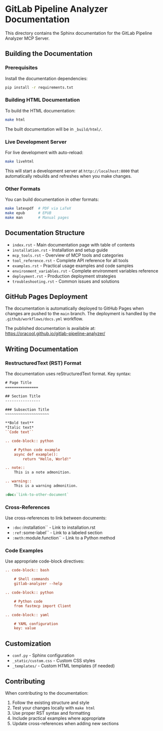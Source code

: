 # GitLab Pipeline Analyzer Documentation

This directory contains the Sphinx documentation for the GitLab Pipeline Analyzer MCP Server.

## Building the Documentation

### Prerequisites

Install the documentation dependencies:

```bash
pip install -r requirements.txt
```

### Building HTML Documentation

To build the HTML documentation:

```bash
make html
```

The built documentation will be in `_build/html/`.

### Live Development Server

For live development with auto-reload:

```bash
make livehtml
```

This will start a development server at `http://localhost:8000` that automatically rebuilds and refreshes when you make changes.

### Other Formats

You can build documentation in other formats:

```bash
make latexpdf  # PDF via LaTeX
make epub      # EPUB
make man       # Manual pages
```

## Documentation Structure

- `index.rst` - Main documentation page with table of contents
- `installation.rst` - Installation and setup guide
- `mcp_tools.rst` - Overview of MCP tools and categories
- `tool_reference.rst` - Complete API reference for all tools
- `examples.rst` - Practical usage examples and code samples
- `environment_variables.rst` - Complete environment variables reference
- `deployment.rst` - Production deployment strategies
- `troubleshooting.rst` - Common issues and solutions

## GitHub Pages Deployment

The documentation is automatically deployed to GitHub Pages when changes are pushed to the `main` branch. The deployment is handled by the `.github/workflows/docs.yml` workflow.

The published documentation is available at:
https://oracool.github.io/gitlab-pipeline-analyzer/

## Writing Documentation

### RestructuredText (RST) Format

The documentation uses reStructuredText format. Key syntax:

```rst
# Page Title
===============

## Section Title
----------------

### Subsection Title
~~~~~~~~~~~~~~~~~~~~

**Bold text**
*Italic text*
``Code text``

.. code-block:: python

    # Python code example
    async def example():
        return "Hello, World!"

.. note::
    This is a note admonition.

.. warning::
    This is a warning admonition.

:doc:`link-to-other-document`
```

### Cross-References

Use cross-references to link between documents:

- `:doc:`installation`` - Link to installation.rst
- `:ref:`some-label`` - Link to a labeled section
- `:meth:`module.function`` - Link to a Python method

### Code Examples

Use appropriate code-block directives:

```rst
.. code-block:: bash

    # Shell commands
    gitlab-analyzer --help

.. code-block:: python

    # Python code
    from fastmcp import Client

.. code-block:: yaml

    # YAML configuration
    key: value
```

## Customization

- `conf.py` - Sphinx configuration
- `_static/custom.css` - Custom CSS styles
- `_templates/` - Custom HTML templates (if needed)

## Contributing

When contributing to the documentation:

1. Follow the existing structure and style
2. Test your changes locally with `make html`
3. Use proper RST syntax and formatting
4. Include practical examples where appropriate
5. Update cross-references when adding new sections
